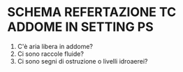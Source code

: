 # SCHEMA REFERTAZIONE TC ADDOME IN SETTING PS

1. C'è aria libera in addome?
2. Ci sono raccole fluide?
3. Ci sono segni di ostruzione o livelli idroaerei?